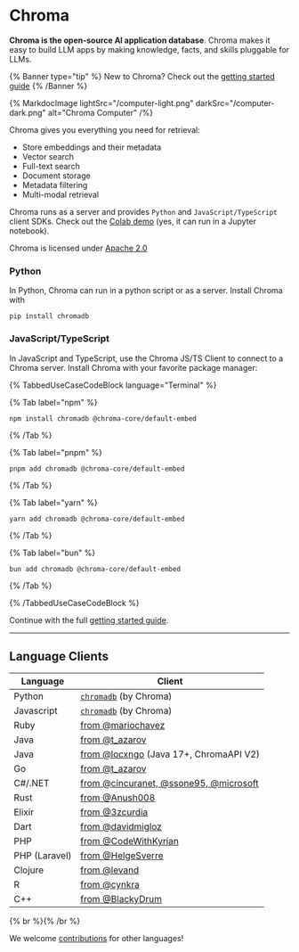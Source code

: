 # Chroma

**Chroma is the open-source AI application database**. Chroma makes it easy to build LLM apps by making knowledge, facts, and skills pluggable for LLMs.

{% Banner type="tip" %}
New to Chroma? Check out the [getting started guide](./getting-started)
{% /Banner %}

{% MarkdocImage lightSrc="/computer-light.png" darkSrc="/computer-dark.png" alt="Chroma Computer" /%}

Chroma gives you everything you need for retrieval:

- Store embeddings and their metadata
- Vector search
- Full-text search
- Document storage
- Metadata filtering
- Multi-modal retrieval

Chroma runs as a server and provides `Python` and `JavaScript/TypeScript` client SDKs. Check out the [Colab demo](https://colab.research.google.com/drive/1QEzFyqnoFxq7LUGyP1vzR4iLt9PpCDXv?usp=sharing) (yes, it can run in a Jupyter notebook).

Chroma is licensed under [Apache 2.0](https://github.com/chroma-core/chroma/blob/main/LICENSE)

### Python
In Python, Chroma can run in a python script or as a server. Install Chroma with

```shell
pip install chromadb
```

### JavaScript/TypeScript
In JavaScript and TypeScript, use the Chroma JS/TS Client to connect to a Chroma server. Install Chroma with your favorite package manager:

{% TabbedUseCaseCodeBlock language="Terminal" %}

{% Tab label="npm" %}
```terminal
npm install chromadb @chroma-core/default-embed
```
{% /Tab %}

{% Tab label="pnpm" %}
```terminal
pnpm add chromadb @chroma-core/default-embed
```
{% /Tab %}

{% Tab label="yarn" %}
```terminal
yarn add chromadb @chroma-core/default-embed
```
{% /Tab %}

{% Tab label="bun" %}
```terminal
bun add chromadb @chroma-core/default-embed
```
{% /Tab %}

{% /TabbedUseCaseCodeBlock %}


Continue with the full [getting started guide](./getting-started).


***

## Language Clients

| Language      | Client                                                                                                                   |
|---------------|--------------------------------------------------------------------------------------------------------------------------|
| Python        | [`chromadb`](https://pypistats.org/packages/chromadb) (by Chroma)                                                        |
| Javascript    | [`chromadb`](https://www.npmjs.com/package/chromadb) (by Chroma)                                                         |
| Ruby          | [from @mariochavez](https://github.com/mariochavez/chroma)                                                               |
| Java          | [from @t_azarov](https://github.com/amikos-tech/chromadb-java-client)                                                    |
| Java          | [from @locxngo](https://github.com/locxngo/chroma-client) (Java 17+, ChromaAPI V2)                                       |
| Go            | [from @t_azarov](https://github.com/amikos-tech/chroma-go)                                                               |
| C#/.NET       | [from @cincuranet, @ssone95, @microsoft](https://github.com/ssone95/ChromaDB.Client)                                     |
| Rust          | [from @Anush008](https://crates.io/crates/chromadb)                                                                      |
| Elixir        | [from @3zcurdia](https://hex.pm/packages/chroma/)                                                                        |
| Dart          | [from @davidmigloz](https://pub.dev/packages/chromadb)                                                                   |
| PHP           | [from @CodeWithKyrian](https://github.com/CodeWithKyrian/chromadb-php)                                                   |
| PHP (Laravel) | [from @HelgeSverre](https://github.com/helgeSverre/chromadb)                                                             |
| Clojure       | [from @levand](https://github.com/levand/clojure-chroma-client)                                                          |
| R             | [from @cynkra](https://cynkra.github.io/rchroma/)                                                                       |
| C++           | [from @BlackyDrum](https://github.com/BlackyDrum/chromadb-cpp)                                                           |


{% br %}{% /br %}

We welcome [contributions](./contributing) for other languages!

